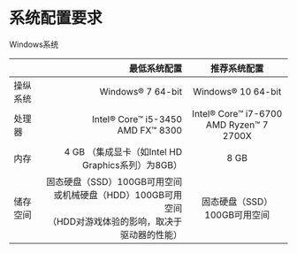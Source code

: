 # 系统配置要求

Windows系统

|      |                                                               最低系统配置 |                   推荐系统配置                    |
|:-----|---------------------------------------------------------------------:|:-------------------------------------------:|
| 操纵系统 |                                                    Windows® 7 64-bit |             Windows® 10 64-bit              |
| 处理器  |                                Intel® Core™ i5-3450 <br>AMD FX™ 8300 | Intel® Core™ i7-6700 <br>AMD Ryzen™ 7 2700X |
| 内存   |                                4 GB （集成显卡（如Intel HD Graphics系列）为8GB） |                    8 GB                     |
| 储存空间 | 固态硬盘（SSD）100GB可用空间<br>或机械硬盘（HDD）100GB可用空间<br>（HDD对游戏体验的影响，取决于驱动器的性能） |             固态硬盘（SSD）100GB可用空间              |
